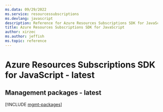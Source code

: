```yaml
---
ms.data: 09/29/2022
ms.service: resourcessubscriptions
ms.devlang: javascript
description: Reference for Azure Resources Subscriptions SDK for JavaScript
title: Azure Resources Subscriptions SDK for JavaScript
author: xirzec
ms.author: jeffish
ms.topic: reference
---
```

# Azure Resources Subscriptions SDK for JavaScript - latest

## Management packages - latest
[!INCLUDE [mgmt-packages](resources-subscriptions-mgmt-index.md)]